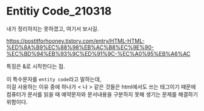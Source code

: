 # Entitiy Code_210318
내가 정리하지는 못하겠고, 여기서 보시길.

https://postitforhooney.tistory.com/entry/HTML-HTML-%ED%8A%B9%EC%88%98%EB%AC%B8%EC%9E%90-%EC%BD%94%EB%93%9C%ED%91%9C-%EC%A0%95%EB%A6%AC

특징은 &로 시작한다는 점.


이 특수문자를 `entity code`라고 말하는데,   
이걸 사용하는 이유 중에 하나가 < 나 > 같은 것들은 html에서도 쓰는 태그이기 때문에      
컴퓨터가 문서를 읽을 때 예약문자와 문서내용을 구분하지 못해 생기는 문제를 해결하기 위함이다.
